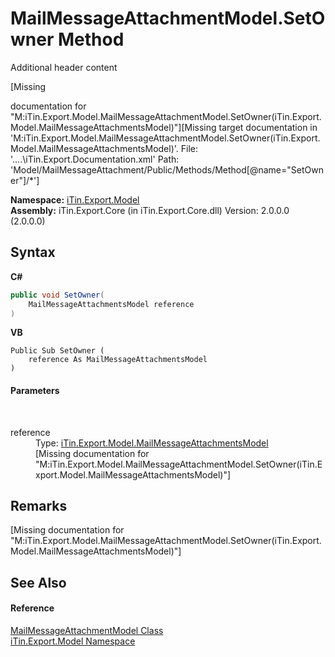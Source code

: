# MailMessageAttachmentModel.SetOwner Method 
Additional header content 

\[Missing <summary> documentation for "M:iTin.Export.Model.MailMessageAttachmentModel.SetOwner(iTin.Export.Model.MailMessageAttachmentsModel)"\]\[Missing <include> target documentation in 'M:iTin.Export.Model.MailMessageAttachmentModel.SetOwner(iTin.Export.Model.MailMessageAttachmentsModel)'.  File: '..\..\iTin.Export.Documentation.xml' Path: 'Model/MailMessageAttachment/Public/Methods/Method[@name="SetOwner"]/*'\]

**Namespace:**&nbsp;<a href="N_iTin_Export_Model">iTin.Export.Model</a><br />**Assembly:**&nbsp;iTin.Export.Core (in iTin.Export.Core.dll) Version: 2.0.0.0 (2.0.0.0)

## Syntax

**C#**<br />
``` C#
public void SetOwner(
	MailMessageAttachmentsModel reference
)
```

**VB**<br />
``` VB
Public Sub SetOwner ( 
	reference As MailMessageAttachmentsModel
)
```


#### Parameters
&nbsp;<dl><dt>reference</dt><dd>Type: <a href="T_iTin_Export_Model_MailMessageAttachmentsModel">iTin.Export.Model.MailMessageAttachmentsModel</a><br />\[Missing <param name="reference"/> documentation for "M:iTin.Export.Model.MailMessageAttachmentModel.SetOwner(iTin.Export.Model.MailMessageAttachmentsModel)"\]</dd></dl>

## Remarks
\[Missing <remarks> documentation for "M:iTin.Export.Model.MailMessageAttachmentModel.SetOwner(iTin.Export.Model.MailMessageAttachmentsModel)"\]

## See Also


#### Reference
<a href="T_iTin_Export_Model_MailMessageAttachmentModel">MailMessageAttachmentModel Class</a><br /><a href="N_iTin_Export_Model">iTin.Export.Model Namespace</a><br />